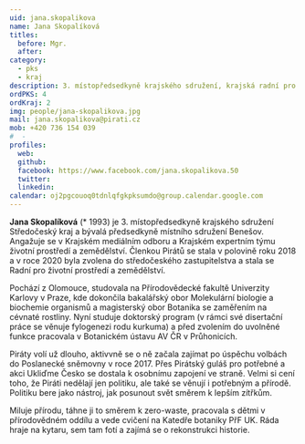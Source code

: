 ```yaml
---
uid: jana.skopalikova
name: Jana Skopalíková
titles:
  before: Mgr.
  after: 
category:
  - pks
  - kraj
description: 3. místopředsedkyně krajského sdružení, krajská radní pro životní prostřední a zemědělství
ordPKS: 4
ordKraj: 2
img: people/jana-skopalikova.jpg
mail: jana.skopalikova@pirati.cz
mob: +420 736 154 039
#  - 
profiles:
  web:
  github:
  facebook: https://www.facebook.com/jana.skopalikova.50
  twitter:
  linkedin:
calendar: oj2pgcouoq0tdnlqfgkpksumdo@group.calendar.google.com
---
```


**Jana Skopalíková** (* 1993) je 3. místopředsedkyně krajského sdružení Středočeský kraj a bývalá předsedkyně místního sdružení Benešov. Angažuje se v Krajském mediálním odboru a Krajském expertním týmu životní prostředí a zemědělství. Členkou Pirátů se stala v polovině roku 2018 a v roce 2020 byla zvolena do středočeského zastupitelstva a stala se Radní pro životní prostředí a zemědělství.

Pochází z Olomouce, studovala na Přírodovědecké fakultě Univerzity Karlovy v Praze, kde dokončila bakalářský obor Molekulární biologie a biochemie organismů a magisterský obor Botanika se zaměřením na cévnaté rostliny. Nyní studuje doktorský program (v rámci své disertační práce se věnuje fylogenezi rodu kurkuma) a před zvolením do uvolněné funkce pracovala v Botanickém ústavu AV ČR v Průhonicích.

Piráty volí už dlouho, aktivvně se o ně začala zajímat po úspěchu volbách do Poslanecké sněmovny v roce 2017. Přes Pirátský guláš pro potřebné a akci Ukliďme Česko se dostala k osobnímu zapojení ve straně. Velmi si cení toho, že Piráti nedělají jen politiku, ale také se věnují i potřebným a přírodě. Politiku bere jako nástroj, jak posunout svět směrem k lepším zítřkům.

Miluje přírodu, táhne ji to směrem k zero-waste, pracovala s dětmi v přírodovědném oddílu a vede cvičení na Katedře botaniky PřF UK. Ráda hraje na kytaru, sem tam fotí a zajímá se o rekonstrukci historie.

